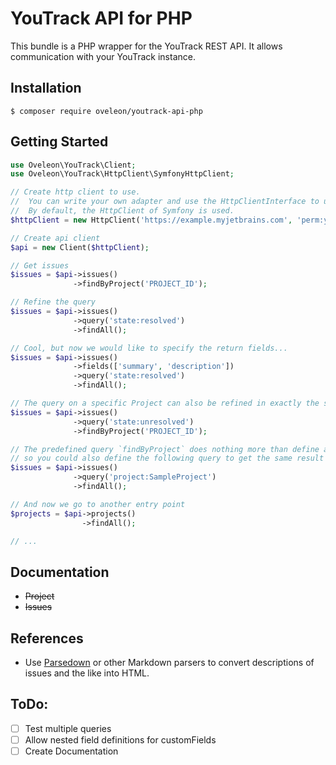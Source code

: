 # YouTrack API for PHP
This bundle is a PHP wrapper for the YouTrack REST API. It allows communication with your YouTrack instance.

## Installation
```
$ composer require oveleon/youtrack-api-php
```

## Getting Started
```PHP
use Oveleon\YouTrack\Client;
use Oveleon\YouTrack\HttpClient\SymfonyHttpClient;

// Create http client to use.
//  You can write your own adapter and use the HttpClientInterface to use e.g. the Guzzle HttpClient.
//  By default, the HttpClient of Symfony is used.
$httpClient = new HttpClient('https://example.myjetbrains.com', 'perm:your-token');

// Create api client
$api = new Client($httpClient);

// Get issues
$issues = $api->issues()
              ->findByProject('PROJECT_ID');

// Refine the query
$issues = $api->issues()
              ->query('state:resolved')
              ->findAll();

// Cool, but now we would like to specify the return fields...
$issues = $api->issues()
              ->fields(['summary', 'description'])
              ->query('state:resolved')
              ->findAll();

// The query on a specific Project can also be refined in exactly the same way
$issues = $api->issues()
              ->query('state:unresolved')
              ->findByProject('PROJECT_ID');

// The predefined query `findByProject` does nothing more than define a query,
// so you could also define the following query to get the same result
$issues = $api->issues()
              ->query('project:SampleProject')
              ->findAll();

// And now we go to another entry point
$projects = $api->projects()
                ->findAll();

// ...
```

## Documentation
- ~~Project~~
- ~~Issues~~

## References
- Use [Parsedown](https://github.com/erusev/parsedown) or other Markdown parsers to convert descriptions of issues and the like into HTML.

## ToDo:
- [ ] Test multiple queries
- [ ] Allow nested field definitions for customFields
- [ ] Create Documentation
